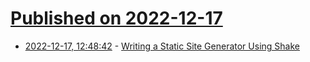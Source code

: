 # [Published on 2022-12-17](index.md)

* [2022-12-17, 12:48:42](https://lobste.rs/s/axkbmk/writing_static_site_generator_using) - [Writing a Static Site Generator Using Shake](https://abhinavsarkar.net/posts/static-site-generator-using-shake/)
